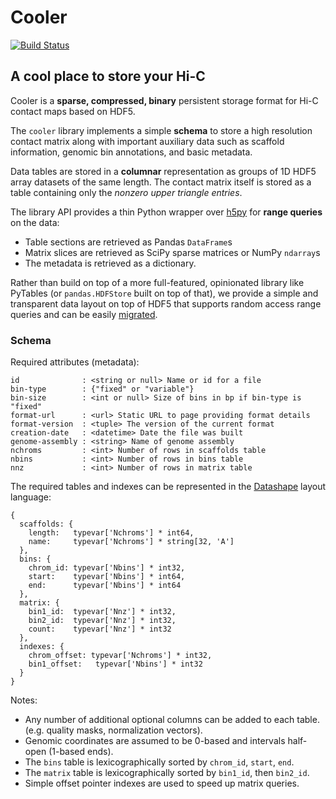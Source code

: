 # Cooler

[![Build Status](https://travis-ci.org/mirnylab/cooler.svg?branch=master)](https://travis-ci.org/mirnylab/cooler)

## A cool place to store your Hi-C

Cooler is a **sparse, compressed, binary** persistent storage format for Hi-C contact maps based on HDF5.

The `cooler` library implements a simple **schema** to store a high resolution contact matrix along with important auxiliary data such as scaffold information, genomic bin annotations, and basic metadata.

Data tables are stored in a **columnar** representation as groups of 1D HDF5 array datasets of the same length. The contact matrix itself is stored as a table containing only the _nonzero upper triangle entries_.

The library API provides a thin Python wrapper over [h5py](http://docs.h5py.org/en/latest/) for **range queries** on the data: 
- Table sections are retrieved as Pandas `DataFrame`s
- Matrix slices are retrieved as SciPy sparse matrices or NumPy `ndarray`s
- The metadata is retrieved as a dictionary.

Rather than build on top of a more full-featured, opinionated library like PyTables (or `pandas.HDFStore` built on top of that), we provide a simple and transparent data layout on top of HDF5 that supports random access range queries and can be easily [migrated](https://github.com/blaze/odo).


### Schema

Required attributes (metadata):
```
id              : <string or null> Name or id for a file
bin-type        : {"fixed" or "variable"}
bin-size        : <int or null> Size of bins in bp if bin-type is "fixed"
format-url      : <url> Static URL to page providing format details
format-version  : <tuple> The version of the current format
creation-date   : <datetime> Date the file was built
genome-assembly : <string> Name of genome assembly
nchroms         : <int> Number of rows in scaffolds table
nbins			: <int> Number of rows in bins table
nnz				: <int> Number of rows in matrix table
```

The required tables and indexes can be represented in the [Datashape](http://datashape.readthedocs.org/en/latest/) layout language:
```
{
  scaffolds: {
    length:   typevar['Nchroms'] * int64, 
    name:     typevar['Nchroms'] * string[32, 'A']
  },
  bins: {
    chrom_id: typevar['Nbins'] * int32,
    start:    typevar['Nbins'] * int64,
    end:      typevar['Nbins'] * int64
  },
  matrix: {
    bin1_id:  typevar['Nnz'] * int32,
    bin2_id:  typevar['Nnz'] * int32,
    count:    typevar['Nnz'] * int32
  },
  indexes: {
    chrom_offset: typevar['Nchroms'] * int32,
  	bin1_offset:   typevar['Nbins'] * int32
  }
}
```

Notes:
- Any number of additional optional columns can be added to each table. (e.g. quality masks, normalization vectors).
- Genomic coordinates are assumed to be 0-based and intervals half-open (1-based ends).
- The `bins` table is lexicographically sorted by `chrom_id`, `start`, `end`.
- The `matrix` table is lexicographically sorted by `bin1_id`, then `bin2_id`.
- Simple offset pointer indexes are used to speed up matrix queries.


